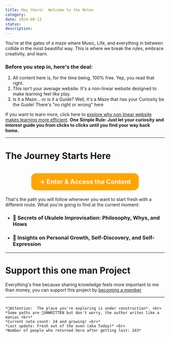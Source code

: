 ```yaml
---
title: Hey there!  Welcome to the Notes
category: 
date: 2024-08-13
status: 
description:
---
```

 You're at the gates of a maze where Music, Life, and everything in between collide in the most beautiful way. This is where we break the rules, embrace creativity, and learn.

### Before you step in, here's the deal:

1. All content here is, for the time being, 100% free. Yep, you read that right. 
2. This isn't your average website. It's a non-linear website designed to make learning feel like play.
3. Is it a Maze... or is it a Guide? Well, it's a Maze that has your Curiosity be the Guide! There's "no right or wrong" here 

 
If you want to learn more, click here to [explore why non linear website makes learning more efficient](/notes/nonlinear). **One Simple Rule: Just let your curiosity and interest guide you from clicks to clicks until you find your way back home.** 
- - -
# The Journey Starts Here
<div style="text-align: center;"> <a href="/notes/guide" style="background-color: orange; color: white; padding: 15px 25px; text-align: center; text-decoration: none; display: inline-block; font-size: 20px; margin: 20px auto; cursor: pointer; border-radius: 15px; transition: background-color 0.3s;"> <strong>→ Enter & Access the Content</strong> </a> </div>
That's the path you will follow whenever you want to start fresh with a different route. What you're going to find at the current moment:

- ### 🎵 Secrets of Ukulele Improvisation: Philosophy, Whys, and Hows
    
- ### 🌱 Insights on Personal Growth, Self-Discovery, and Self-Expression

---
# Support this one man Project
Everything's free because sharing knowledge feels more important to me than money, you can support this project by [becoming a member](/notes/patreon)  

- - -


```

*🚧Attention:  The place you're exploring is under construction*. <br>
*Some paths are 📝UNWRITTEN but don't worry, the author writes like a maniac <br>*
*Current note count: 24 and growing! <br>* 
*Last update: Fresh out of the oven (aka Today)* <br>
*Number of people who returned here after getting lost: 243*

```


